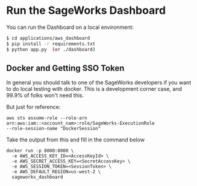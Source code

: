 # Run the SageWorks Dashboard

You can run the Dashboard on a local environment:

```bash 
$ cd applications/aws_dashboard
$ pip install -r requirements.txt
$ python app.py  (or ./dashboard)
``` 

## Docker and Getting SSO Token
In general you should talk to one of the SageWorks developers if you want to do local testing with docker. This is a development corner case, and 99.9% of folks won't need this.

But just for reference:

```
aws sts assume-role --role-arn  
arn:aws:iam::<account_nam>:role/SageWorks-ExecutionRole 
--role-session-name "DockerSession"
```
Take the output from this and fill in the command below

```
docker run -p 8000:8000 \
  -e AWS_ACCESS_KEY_ID=<AccessKeyId> \
  -e AWS_SECRET_ACCESS_KEY=<SecretAccessKey> \
  -e AWS_SESSION_TOKEN=<SessionToken> \
  -e AWS_DEFAULT_REGION=us-west-2 \
  sageworks_dashboard
```